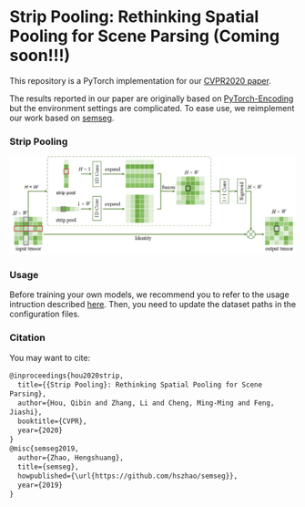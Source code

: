 # Strip Pooling: Rethinking Spatial Pooling for Scene Parsing (Coming soon!!!)

This repository is a PyTorch implementation for our [CVPR2020 paper](https://arxiv.org/pdf/2003.13328.pdf).

The results reported in our paper are originally based on [PyTorch-Encoding](https://github.com/zhanghang1989/PyTorch-Encoding) but the environment settings are complicated. To ease use, we reimplement our work based on [semseg](https://github.com/hszhao/semseg).

### Strip Pooling

![An efficient way to use strip pooling](strip.png)


### Usage

Before training your own models, we recommend you to refer to the usage intruction described [here](https://github.com/hszhao/semseg). Then, you need to update the dataset paths in the configuration files.

### Citation

You may want to cite:

```
@inproceedings{hou2020strip,
  title={{Strip Pooling}: Rethinking Spatial Pooling for Scene Parsing},
  author={Hou, Qibin and Zhang, Li and Cheng, Ming-Ming and Feng, Jiashi},
  booktitle={CVPR},
  year={2020}
}
@misc{semseg2019,
  author={Zhao, Hengshuang},
  title={semseg},
  howpublished={\url{https://github.com/hszhao/semseg}},
  year={2019}
}
```
